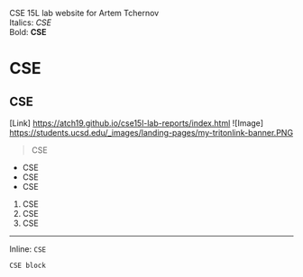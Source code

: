 CSE 15L lab website for Artem Tchernov <br>
Italics: *CSE*  
Bold: **CSE**  
# CSE  
## CSE  
[Link] https://atch19.github.io/cse15l-lab-reports/index.html
![Image] https://students.ucsd.edu/_images/landing-pages/my-tritonlink-banner.PNG  
> CSE  <br>

* CSE
* CSE
* CSE <br>  

1. CSE
2. CSE
3. CSE  

***
Inline: `CSE`
```
CSE block
```
